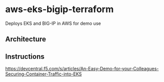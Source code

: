# aws-eks-bigip-terraform
Deploys EKS and BIG-IP in AWS for demo use

## Architecture

## Instructions
https://devcentral.f5.com/s/articles/An-Easy-Demo-for-your-Colleagues-Securing-Container-Traffic-into-EKS
